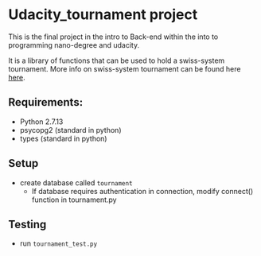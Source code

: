 # Udacity_tournament project

This is the final project in the intro to Back-end within the into to
programming nano-degree and udacity.

It is a library of functions that can be used to hold a swiss-system
tournament.
More info on swiss-system tournament
can be found here [here](https://en.wikipedia.org/wiki/Swiss-system_tournament).

## Requirements:
* Python 2.7.13
* psycopg2 (standard in python)
* types (standard in python)

## Setup
* create database called `tournament`
    * If database requires authentication in connection, modify connect()
    function in tournament.py

## Testing
* run `tournament_test.py`

